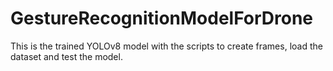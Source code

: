 # GestureRecognitionModelForDrone
This is the trained YOLOv8 model with the scripts to create frames, load the dataset and test the model.
